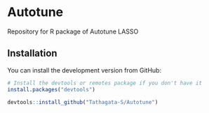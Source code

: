 # Autotune
Repository for R package of Autotune LASSO

## Installation

You can install the development version from GitHub:

```r
# Install the devtools or remotes package if you don't have it
install.packages("devtools")

devtools::install_github("Tathagata-S/Autotune")
